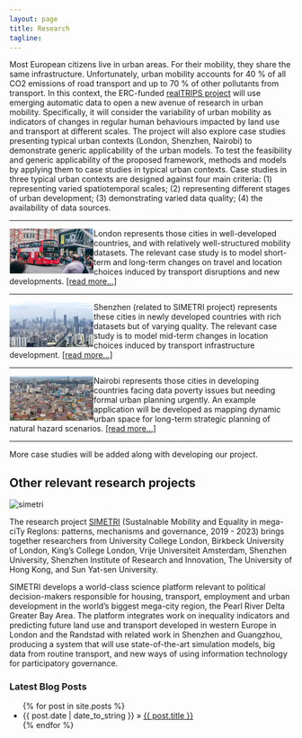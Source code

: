 ```yaml
---
layout: page
title: Research
tagline:
---
```


Most European citizens live in urban areas. For their mobility, they share the same infrastructure. Unfortunately, urban mobility accounts for 40 % of all CO2 emissions of road transport and up to 70 % of other pollutants from transport. In this context, the ERC-funded [realTRIPS project](https://cordis.europa.eu/project/id/949670) will use emerging automatic data to open a new avenue of research in urban mobility. Specifically, it will consider the variability of urban mobility as indicators of changes in regular human behaviours impacted by land use and transport at different scales. The project will also explore case studies presenting typical urban contexts (London, Shenzhen, Nairobi) to demonstrate generic applicability of the urban models. To test the feasibility and generic applicability of the proposed framework, methods and models by applying them to case studies in typical urban contexts. Case studies in three typical urban contexts are designed against four main criteria: (1) representing varied spatiotemporal scales; (2) representing different stages of urban development; (3) demonstrating varied data quality; (4) the availability of data sources. 

---

<div class="tip" markdown="1">

<img align="left" width="150" height="80" src="/figures/cities/london.png">
London represents those cities in well-developed countries, and with relatively well-structured mobility datasets. The relevant case study is to model short-term and long-term changes on travel and location choices induced by transport disruptions and new developments. <a href="/london.md">[read more...]</a>                  
</div>

---

<div class="tip" markdown="1">

<img align="left" width="150" height="80"  src="/figures/cities/shenzhen.png">
Shenzhen (related to SIMETRI project) represents these cities in newly developed countries with rich datasets but of varying quality. The relevant case study is to model mid-term changes in location choices induced by transport infrastructure development. <a href="/shenzhen.md">[read more...]</a> 

</div>

---

<div class="tip" markdown="1">

<img align="left" width="150" height="80"  src="/figures/cities/nairobi.png">
Nairobi represents those cities in developing countries facing data poverty issues but needing formal urban planning urgently. An example application will be developed as mapping dynamic urban space for long-term strategic planning of natural hazard scenarios. <a href="/nairobi.md">[read more...]</a> 

</div>

---
More case studies will be added along with developing our project. 

## Other relevant research projects

![simetri](https://my.loyals.nl/uploads/images/websites/vrije-universiteit-spatial-economics/detail/simabout-the-project-1-2.png)

The research project [SIMETRI](https://simetri.uk/about-the-project) (SustaInable Mobility and Equality in mega-ciTy RegIons: patterns, mechanisms and governance, 2019 - 2023) brings together researchers from University College London, Birkbeck University of London, King’s College London, Vrije Universiteit Amsterdam, Shenzhen University, Shenzhen Institute of Research and Innovation, The University of Hong Kong, and Sun Yat-sen University.

SIMETRI develops a world-class science platform relevant to political decision-makers responsible for housing, transport, employment and urban development in the world’s biggest mega-city region, the Pearl River Delta Greater Bay Area. The platform integrates work on inequality indicators and predicting future land use and transport developed in western Europe in London and the Randstad with related work in Shenzhen and Guangzhou, producing a system that will use state-of-the-art simulation models, big data from routine transport, and new ways of using information technology for participatory governance. 





### Latest Blog Posts

<ul class="posts">
  {% for post in site.posts %}
    <li><span>{{ post.date | date_to_string }}</span> &raquo; <a href="{{ post.url }}">{{ post.title }}</a></li>
  {% endfor %}
</ul>
